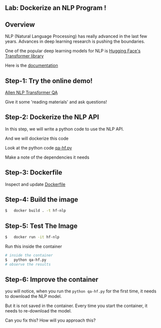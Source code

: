 <link rel='stylesheet' href='../../assets/css/main.css'/>

## Lab: Dockerize an NLP Program !

## Overview

NLP (Natural Language Processing) has really advanced in the last few years.  Advances in deep learning research is pushing the boundaries.

One of the popular deep learning models for NLP is  [Hugging Face's Transformer library](https://github.com/huggingface/transformers)

Here is the [documentation](https://huggingface.co/transformers/usage.html)

## Step-1: Try the online demo!

[Allen NLP Transformer QA](https://demo.allennlp.org/reading-comprehension/transformer-qa)

Give it some 'reading materials' and ask questions!

## Step-2: Dockerize the NLP API

In this step, we will write a python code to use the NLP API.

And we will dockerize this code

Look at the python code [qa-hf.py](qa-hf.py)

Make a note of the dependencies it needs

## Step-3: Dockerfile

Inspect and update [Dockerfile](Dockerfile)

## Step-4: Build the image

```bash
$   docker build . -t hf-nlp
```

## Step-5: Test The Image

```bash
$   docker run -it hf-nlp
```

Run this inside the container

```bash
# inside the container
$   python qa-hf.py
# observe the results
```

## Step-6: Improve the container

you will notice, when you run the `python qa-hf.py`  for the first time, it needs to download the NLP model.

But it is not saved in the container.  Every time you start the container, it needs to re-download the model.

Can you fix this?  How will you approach this?